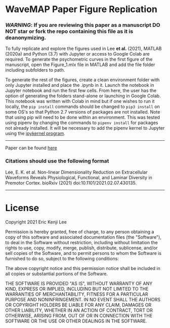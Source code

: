 # WaveMAP Paper Figure Replication

### *WARNING*: If you are reviewing this paper as a manuscript __DO NOT__ star or fork the repo containing this file as it is deanonymizing. 

To fully replicate and explore the figures used in Lee **et al.** (2021), MATLAB (2020a) and Python (3.7) with Jupyter or access to Google Colab are required. To generate the psychometric curves in the first figure of the manuscript, open the Figure_1.mlx file in MATLAB and add the file folder including subfolders to path. 

To generate the rest of the figures, create a clean environment folder with only Jupyter installed and place the .ipynb in it. Launch the notebook in Jupyter notebook and run the first few cells. From here, the user has the option of generating the folders stand-alone or launching in Google Colab. This notebook was written with Colab in mind but if one wishes to run it locally, the `pip install` commands should be changed to `pip3 install` on some OS's so that Python 2.7 versions of packages are not installed. Note that using pip will need to be done within an environment. This was tested using pipenv by changing the commands to `pipenv install` for packages not already installed. It will be necessary to add the pipenv kernel to Jupyter using the [ipykernel program](https://stackoverflow.com/questions/47295871/is-there-a-way-to-use-pipenv-with-jupyter-notebook).

----------------------------------------------------

Paper can be found [here](https://www.biorxiv.org/content/10.1101/2021.02.07.430135v1)

### Citations should use the following format

  Lee, E. K. et al. Non-linear Dimensionality Reduction on Extracellular Waveforms Reveals Physiological, Functional, and Laminar Diversity in Premotor Cortex. bioRxiv (2021) doi:10.1101/2021.02.07.430135.
  
----------------------------------------------------

# License

  Copyright 2021 Eric Kenji Lee

  Permission is hereby granted, free of charge, to any person obtaining a copy of this software and associated documentation files (the "Software"), to deal in the Software without restriction, including without limitation the rights to use, copy, modify, merge, publish, distribute, sublicense, and/or sell copies of the Software, and to permit persons to whom the Software is furnished to do so, subject to the following conditions:

  The above copyright notice and this permission notice shall be included in all copies or substantial portions of the Software.

  THE SOFTWARE IS PROVIDED "AS IS", WITHOUT WARRANTY OF ANY KIND, EXPRESS OR IMPLIED, INCLUDING BUT NOT LIMITED TO THE WARRANTIES OF MERCHANTABILITY, FITNESS FOR A PARTICULAR PURPOSE AND NONINFRINGEMENT. IN NO EVENT SHALL THE AUTHORS OR COPYRIGHT HOLDERS BE LIABLE FOR ANY CLAIM, DAMAGES OR OTHER LIABILITY, WHETHER IN AN ACTION OF CONTRACT, TORT OR OTHERWISE, ARISING FROM, OUT OF OR IN CONNECTION WITH THE SOFTWARE OR THE USE OR OTHER DEALINGS IN THE SOFTWARE.


